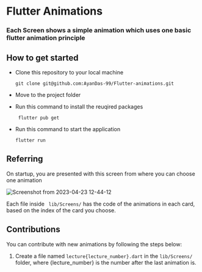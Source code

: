 # Flutter Animations

### Each Screen shows a simple animation which uses one basic flutter animation principle

## How to get started

- Clone this repository to your local machine

  `git clone git@github.com:AyanDas-99/Flutter-animations.git`

- Move to the project folder
- Run this command to install the reuqired packages

  ` flutter pub get`

- Run this command to start the application

  `flutter run`

## Referring

On startup, you are presented with this screen from where you can choose one animation

![Screenshot from 2023-04-23 12-44-12](https://user-images.githubusercontent.com/86493736/233825559-3ca7b024-f3f0-419d-b58d-1dd3a65d7eca.png)


Each file inside
` lib/Screens/` has the code of the animations in each card, based on the index of the card you choose.

## Contributions

You can contribute with new animations by following the steps below:

1. Create a file named
   `lecture{lecture_number}.dart` in the
   `lib/Screens/` folder, where {lecture_number} is the number after the last animation is.
